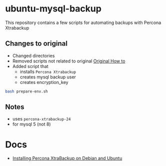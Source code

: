 # ubuntu-mysql-backup

This repository contains a few scripts for automating backups with Percona Xtrabackup

## Changes to original

-   Changed directories
-   Removed scripts not related to original [Original How to](https://www.digitalocean.com/community/tutorials/how-to-configure-mysql-backups-with-percona-xtrabackup-on-ubuntu-16-04)
-   Added script that
    -   installs `Percona Xtrabackup`
    -   creates mysql backup user
    -   creates encryption_key

```bash
bash prepare-env.sh
```

## Notes

-   uses `percona-xtrabackup-24`
-   for mysql 5 (not 8)

# Docs

-   [Installing Percona XtraBackup on Debian and Ubuntu](https://www.percona.com/doc/percona-xtrabackup/2.4/installation/apt_repo.html)
